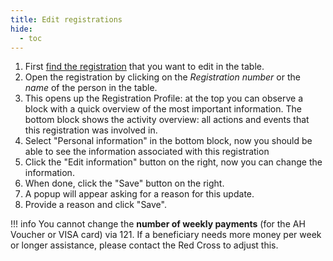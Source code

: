 ```yaml
---
title: Edit registrations
hide:
  - toc
---
```


1. First [find the registration](../filter-registrations) that you want to edit in the table.
2. Open the registration by clicking on the *Registration number* or the *name* of the person in the table.
3. This opens up the Registration Profile: at the top you can observe a block with a quick overview of the most important information. The bottom block shows the activity overview: all actions and events that this registration was involved in.
4. Select "Personal information" in the bottom block, now you should be able to see the information associated with this registration
5. Click the "Edit information" button on the right, now you can change the information.
6. When done, click the "Save" button on the right.
7. A popup will appear asking for a reason for this update.
8. Provide a reason and click "Save".

!!! info
    You cannot change the **number of weekly payments** (for the AH Voucher or VISA card) via 121. If a beneficiary needs more money per week or longer assistance, please contact the Red Cross to adjust this.
  